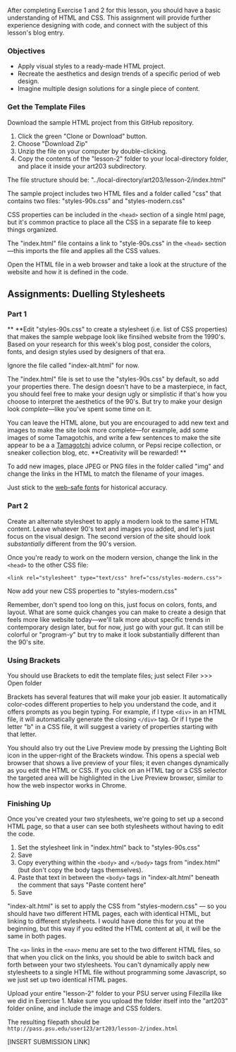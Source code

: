 After completing Exercise 1 and 2 for this lesson, you should have a basic understanding of HTML and CSS. This assignment will provide further experience designing with code, and connect with the subject of this lesson's blog entry.

### Objectives

* Apply visual styles to a ready-made HTML project. 
* Recreate the aesthetics and design trends of a specific period of web design.
* Imagine multiple design solutions for a single piece of content. 

### Get the Template Files

Download the sample HTML project from this GitHub repository.

1. Click the green "Clone or Download" button.
2. Choose "Download Zip"
3. Unzip the file on your computer by double-clicking. 
4. Copy the contents of the "lesson-2" folder to your local-directory folder, and place it inside your art203 subdirectory. 

The file structure should be: "../local-directory/art203/lesson-2/index.html"

The sample project includes two HTML files and a folder called "css" that contains two files: "styles-90s.css" and "styles-modern.css"

CSS properties can be included in the `<head>` section of a single html page, but it's common practice to place all the CSS in a separate file to keep things organized.

The "index.html" file contains a link to "style-90s.css" in the `<head>` section—this imports the file and applies all the CSS values.

Open the HTML file in a web browser and take a look at the structure of the website and how it is defined in the code.

## Assignments: Duelling Stylesheets

### **Part 1**

** **Edit "styles-90s.css" to create a stylesheet \(i.e. list of CSS properties\) that makes the sample webpage look like finsihed website from the 1990's. Based on your research for this week's blog post, consider the colors, fonts, and design styles used by designers of that era.

Ignore the file called "index-alt.html" for now.

The "index.html" file is set to use the "styles-90s.css" by default, so add your properties there. The design doesn't have to be a masterpiece, in fact, you should feel free to make your design ugly or simplistic if that's how you choose to interpret the aesthetics of the 90's. But try to make your design look _complete_—like you've spent some time on it.

You can leave the HTML alone, but you are encouraged to add new text and images to make the site look more complete—for example, add some images of some Tamagotchis, and write a few sentences to make the site appear to be a a [Tamagotchi](https://en.wikipedia.org/wiki/Tamagotchi) advice column, or Pepsi recipe collection, or sneaker collection blog, etc. **Creativity will be rewarded! **

To add new images, place JPEG or PNG files in the folder called "img" and change the links in the HTML to match the filename of your images.

Just stick to the [web-safe fonts](https://www.w3schools.com/cssref/css_websafe_fonts.asp) for historical accuracy.

### **Part 2**

Create an alternate stylesheet to apply a modern look to the same HTML content. Leave whatever 90's text and images you added, and let's just focus on the visual design. The second version of the site should look _substantially_ different from the 90's version.

Once you're ready to work on the modern version, change the link in the `<head>` to the other CSS file:

`<link rel="stylesheet" type="text/css" href="css/styles-modern.css">`

Now add your new CSS properties to "styles-modern.css"

Remember, don't spend too long on this, just focus on colors, fonts, and layout. What are some quick changes you can make to create a design that feels more like website today—we'll talk more about specific trends in contemporary design later, but for now, just go with your gut. It can still be colorful or "program-y" but try to make it look substantially different than the 90's site.

### Using Brackets

You should use Brackets to edit the template files; just select Filer &gt;&gt;&gt; Open folder

Brackets has several features that will make your job easier. It automatically color-codes different properties to help you understand the code, and it offers prompts as you begin typing. For example, if I type `<div>` in an HTML file, it will automatically generate the closing `</div>` tag. Or if I type the letter "b" in a CSS file, it will suggest a variety of properties starting with that letter.



You should also try out the Live Preview mode by pressing the Lighting Bolt icon in the upper-right of the Brackets window. This opens a special web browser that shows a live preview of your files; it even changes dynamically as you edit the HTML or CSS. If you click on an HTML tag or a CSS selector the targeted area will be highlighted in the Live Preview browser, similar to how the web inspector works in Chrome.



### Finishing Up

Once you've created your two stylesheets, we're going to set up a second HTML page, so that a user can see both stylesheets without having to edit the code. 

1. Set the stylesheet link in "index.html" back to "styles-90s.css"
2. Save
3. Copy everything within the `<body>` and `</body>` tags from "index.html" \(but don't copy the body tags themselves\).
4. Paste that text in between the `<body>` tags in "index-alt.html" beneath the comment that says "Paste content here"
5. Save

"index-alt.html" is set to apply the CSS from "styles-modern.css" — so you should have two different HTML pages, each with identical HTML, but linking to different stylesheets. I would have done this for you at the beginning, but this way if you edited the HTML content at all, it will be the same in both pages. 

The `<a>` links in the `<nav>` menu are set to the two different HTML files, so that when you click on the links, you should be able to switch back and forth between your two stylesheets. You can't dynamically apply new stylesheets to a single HTML file without programming some Javascript, so we just set up two identical HTML pages.

Upload your entire "lesson-2" folder to your PSU server using Filezilla like we did in Exercise 1. Make sure you upload the folder itself into the "art203" folder online, and include the image and CSS folders. 

The resulting filepath should be `http://pass.psu.edu/user123/art203/lesson-2/index.html`

\[INSERT SUBMISSION LINK\]






